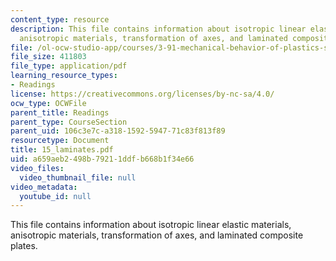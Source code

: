 ```yaml
---
content_type: resource
description: This file contains information about isotropic linear elastic materials,
  anisotropic materials, transformation of axes, and laminated composite plates.
file: /ol-ocw-studio-app/courses/3-91-mechanical-behavior-of-plastics-spring-2007/a659aeb2498b79211ddfb668b1f34e66_15_laminates.pdf
file_size: 411803
file_type: application/pdf
learning_resource_types:
- Readings
license: https://creativecommons.org/licenses/by-nc-sa/4.0/
ocw_type: OCWFile
parent_title: Readings
parent_type: CourseSection
parent_uid: 106c3e7c-a318-1592-5947-71c83f813f89
resourcetype: Document
title: 15_laminates.pdf
uid: a659aeb2-498b-7921-1ddf-b668b1f34e66
video_files:
  video_thumbnail_file: null
video_metadata:
  youtube_id: null
---
```

This file contains information about isotropic linear elastic materials, anisotropic materials, transformation of axes, and laminated composite plates.